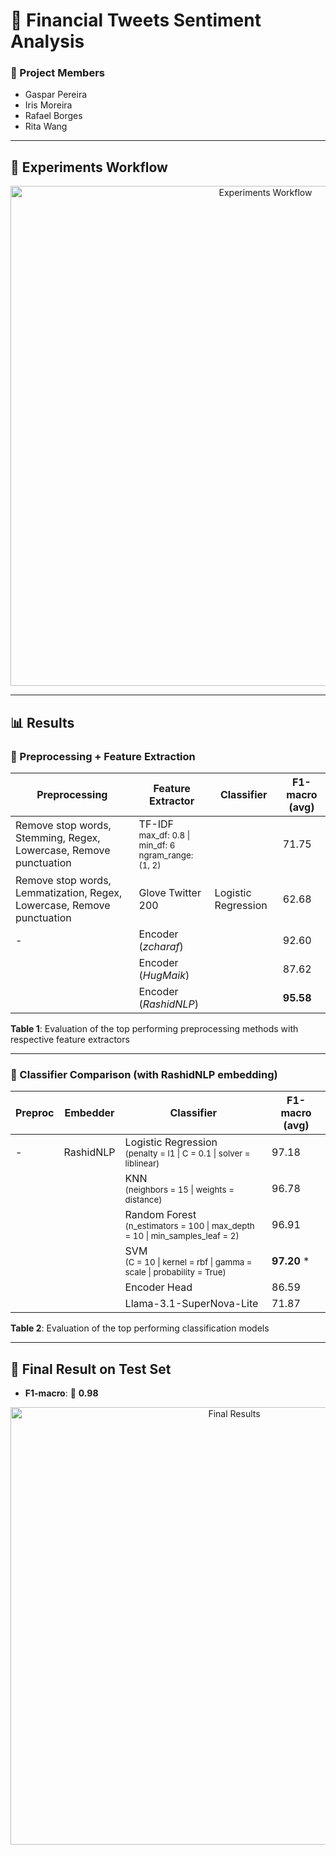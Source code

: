 # 💬 Financial Tweets Sentiment Analysis

### 👥 Project Members
- Gaspar Pereira  
- Iris Moreira  
- Rafael Borges  
- Rita Wang  

---

## 🧪 Experiments Workflow

<p align="center">
  <img width="800" alt="Experiments Workflow" src="https://github.com/user-attachments/assets/82f28c37-1cbf-4c4c-9fb8-05774878c9c5" />
</p>

---

## 📊 Results

### 🧹 Preprocessing + Feature Extraction

| Preprocessing                                                                 | Feature Extractor                                                                 | Classifier          | F1-macro (avg) |
|------------------------------------------------------------------------------|----------------------------------------------------------------------------------|---------------------|----------------|
| Remove stop words, Stemming, Regex, Lowercase, Remove punctuation           | TF-IDF <br><sub>max_df: 0.8 \| min_df: 6 <br> ngram_range: (1, 2)</sub>         |                     | 71.75          |
| Remove stop words, Lemmatization, Regex, Lowercase, Remove punctuation      | Glove Twitter 200                                                                | Logistic Regression | 62.68          |
| -                                                                            | Encoder (*zcharaf*)                                                              |                     | 92.60          |
|                                                                              | Encoder (*HugMaik*)                                                              |                     | 87.62          |
|                                                                              | Encoder (*RashidNLP*)                                                            |                     | **95.58**      |

**Table 1**: Evaluation of the top performing preprocessing methods with respective feature extractors

---

### 🤖 Classifier Comparison (with RashidNLP embedding)

| Preproc | Embedder   | Classifier        | F1-macro (avg) |
|---------|------------|-------------------|----------------|
| -       | RashidNLP  | Logistic Regression <br><sub>(penalty = l1 \| C = 0.1 \| solver = liblinear)</sub>         | 97.18          |
|         |            | KNN <br><sub>(neighbors = 15 \| weights = distance)</sub>                                   | 96.78          |
|         |            | Random Forest <br><sub>(n_estimators = 100 \| max_depth = 10 \| min_samples_leaf = 2)</sub> | 96.91          |
|         |            | SVM <br><sub>(C = 10 \| kernel = rbf \| gamma = scale \| probability = True)</sub>          | **97.20** *    |
|         |            | Encoder Head                                                                                 | 86.59          |
|         |            | Llama-3.1-SuperNova-Lite                                                                      | 71.87          |

**Table 2**: Evaluation of the top performing classification models

---

## 🏁 Final Result on Test Set

- **F1-macro**: 🎯 **0.98**

<p align="center">
  <img width="700" alt="Final Results" src="https://github.com/user-attachments/assets/dd3dc757-b54f-420a-82cf-d1995eca3ea7" />
</p>
